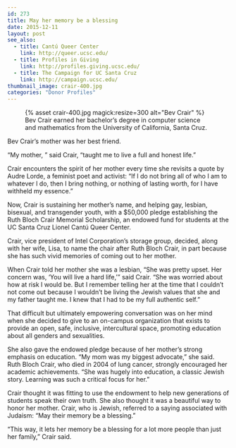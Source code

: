 ```yaml
---
id: 273
title: May her memory be a blessing
date: 2015-12-11
layout: post
see_also:
  - title: Cantú Queer Center
    link: http://queer.ucsc.edu/
  - title: Profiles in Giving
    link: http://profiles.giving.ucsc.edu/
  - title: The Campaign for UC Santa Cruz
    link: http://campaign.ucsc.edu/
thumbnail_image: crair-400.jpg
categories: "Donor Profiles"
---
```

<figure class="inline-image right">
{% asset crair-400.jpg magick:resize=300 alt="Bev Crair" %}<figcaption>Bev Crair earned her bachelor’s degree in computer science and mathematics from the University of California, Santa Cruz.</figcaption></figure>

Bev Crair’s mother was her best friend.

“My mother, ” said Crair, “taught me to live a full and honest life.”

Crair encounters the spirit of her mother every time she revisits a quote by Audre Lorde, a feminist poet and activist: “If I do not bring all of who I am to whatever I do, then I bring nothing, or nothing of lasting worth, for I have withheld my essence.”

Now, Crair is sustaining her mother’s name, and helping gay, lesbian, bisexual, and transgender youth, with a $50,000 pledge establishing the Ruth Bloch Crair Memorial Scholarship, an endowed fund for students at the UC Santa Cruz Lionel Cantú Queer Center.

Crair, vice president of Intel Corporation’s storage group, decided, along with her wife, Lisa, to name the chair after Ruth Bloch Crair, in part because she has such vivid memories of coming out to her mother.

When Crair told her mother she was a lesbian, “She was pretty upset. Her concern was, ‘You will live a hard life,’” said Crair. “She was worried about how at risk I would be. But I remember telling her at the time that I couldn’t not come out because I wouldn’t be living the Jewish values that she and my father taught me. I knew that I had to be my full authentic self.”

That difficult but ultimately empowering conversation was on her mind when she decided to give to an on-campus organization that exists to provide an open, safe, inclusive, intercultural space, promoting education about all genders and sexualities.

She also gave the endowed pledge because of her mother’s strong emphasis on education. “My mom was my biggest advocate,” she said. Ruth Bloch Crair, who died in 2004 of lung cancer, strongly encouraged her academic achievements. “She was hugely into education, a classic Jewish story. Learning was such a critical focus for her.”

Crair thought it was fitting to use the endowment to help new generations of students speak their own truth. She also thought it was a beautiful way to honor her mother. Crair, who is Jewish, referred to a saying associated with Judaism: “May their memory be a blessing.”

“This way, it lets her memory be a blessing for a lot more people than just her family,” Crair said.

